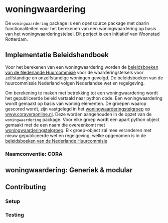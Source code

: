 # woningwaardering

De `woningwaardering` package is een opensource package met daarin functionaliteiten voor het berekenen van een woningwaardering op basis van het woningwaarderingstelsel.
Dit porject is een initiatief van Woonstad Rotterdam.

## Implementatie Beleidshandboek
Voor het berekenen van een woningwaardering worden de [beleidsboeken van de Nederlande Huurcommisie](https://www.huurcommissie.nl/huurcommissie-helpt/beleidsboeken) voor de waarderingstelsels voor zelfstandige en onzelfstandige woningen gevolgd.
De beleidsboeken van de huurcommissie Nederland volgen Nederlandse wet en regelgeving.

Om berekening te maken met betrekking tot een woningwaardering wordt het gepubliceerde beleid vertaald naar python code. 
Een woningwaardering wordt gemaakt op basis van woning elementen.
De groepen waarop gescored wordt, zijn vastgelegd in het [woningwaarderingstelgroep](https://www.coraveraonline.nl/index.php/Referentiedata:WONINGWAARDERINGSTELSELGROEP) op www.coraveraonline.nl.
Deze worden aangehouden in de opzet van de `woningwaardering` package.
Voor elke groep wordt een apart python object gemaakt met de een naam die overeenkomt met [woningwaarderingstelgroep](https://www.coraveraonline.nl/index.php/Referentiedata:WONINGWAARDERINGSTELSELGROEP).
Elk groep-object zal mee veranderen met nieuw gepubliceerde wet en regelgeving, welke opgenomen is in de [beleidsboeken van de Nederlande Huurcommisie](https://www.huurcommissie.nl/huurcommissie-helpt/beleidsboeken)

### Naamconventie: CORA

## woningwaardering: Generiek & modular

## Contributing
### Setup
### Testing
